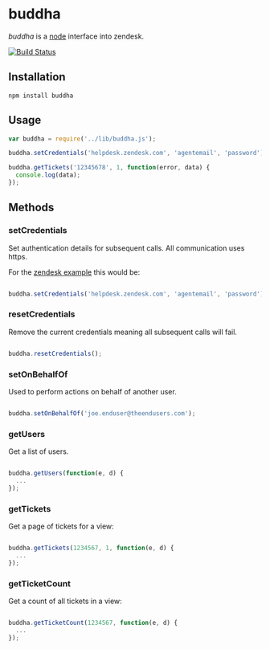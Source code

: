 # buddha

_buddha_ is a [node](http://nodejs.org) interface into zendesk.

[![Build Status](https://secure.travis-ci.org/roylines/node-buddha.png)](http://travis-ci.org/roylines/node-buddha)

## Installation

    npm install buddha

## Usage
```js
var buddha = require('../lib/buddha.js');

buddha.setCredentials('helpdesk.zendesk.com', 'agentemail', 'password');

buddha.getTickets('12345678', 1, function(error, data) {
  console.log(data);
});
```

## Methods

### setCredentials

Set authentication details for subsequent calls.
All communication uses https.

For the [zendesk example](http://www.zendesk.com/support/api/rest-introduction) this would be:

```js

buddha.setCredentials('helpdesk.zendesk.com', 'agentemail', 'password');

```

### resetCredentials

Remove the current credentials meaning all subsequent calls will fail.

```js

buddha.resetCredentials();

```

### setOnBehalfOf

Used to perform actions on behalf of another user.

```js

buddha.setOnBehalfOf('joe.enduser@theendusers.com');

```

### getUsers

Get a list of users.

```js

buddha.getUsers(function(e, d) {
  ...
});

```

### getTickets

Get a page of tickets for a view:

```js

buddha.getTickets(1234567, 1, function(e, d) {
  ...
});

```

### getTicketCount

Get a count of all tickets in a view:

```js

buddha.getTicketCount(1234567, function(e, d) {
  ...
});

```
